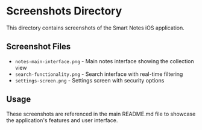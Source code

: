 # Screenshots Directory

This directory contains screenshots of the Smart Notes iOS application.

## Screenshot Files

- `notes-main-interface.png` - Main notes interface showing the collection view
- `search-functionality.png` - Search interface with real-time filtering
- `settings-screen.png` - Settings screen with security options

## Usage

These screenshots are referenced in the main README.md file to showcase the application's features and user interface.
